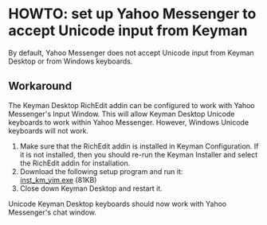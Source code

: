 # HOWTO: set up Yahoo Messenger to accept Unicode input from Keyman

<p>By default, Yahoo Messenger does not accept Unicode input from Keyman Desktop or from Windows keyboards.</p>

<h2>Workaround</h2>

<p>The Keyman Desktop RichEdit addin can be configured to work with Yahoo Messenger's Input Window.  This will allow Keyman Desktop Unicode keyboards to work within Yahoo Messenger.  However, Windows Unicode keyboards will not work.</p>

<ol>

<li>Make sure that the RichEdit addin is installed in Keyman Configuration.  If it is not installed, then you should re-run the Keyman Installer and select the RichEdit addin for installation.</li>

<li>Download the following setup program and run it:<br /><a href='/support/files/inst_km_yim.exe'>inst_km_yim.exe</a> (81KB)</li>

<li>Close down Keyman Desktop and restart it.</li>
</ol>

<p>Unicode Keyman Desktop keyboards should now work with Yahoo Messenger's chat window.</p>

